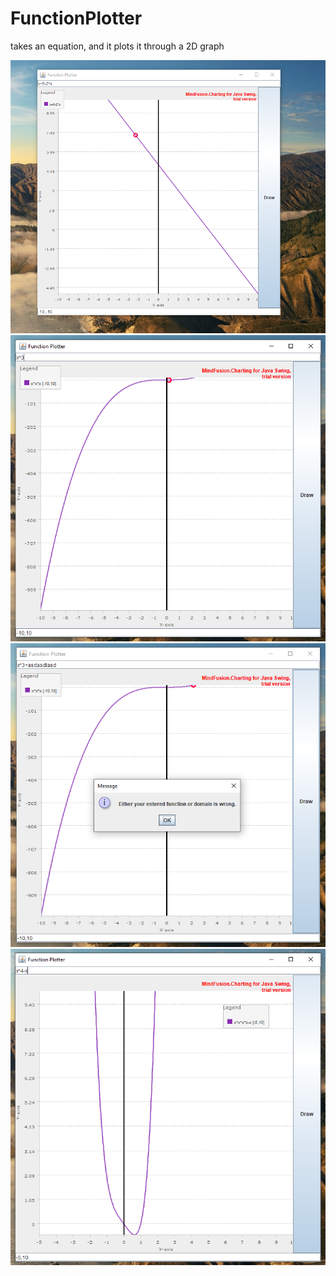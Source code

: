 # FunctionPlotter
takes an equation, and it plots it through a 2D graph


![Figure 1](https://github.com/MarwanNabil/FunctionPlotter/raw/main/images/1.png)
![Figure 2](https://github.com/MarwanNabil/FunctionPlotter/raw/main/images/2.png)
![Figure 3](https://github.com/MarwanNabil/FunctionPlotter/raw/main/images/3.png)
![Figure 4](https://github.com/MarwanNabil/FunctionPlotter/raw/main/images/4.png)
